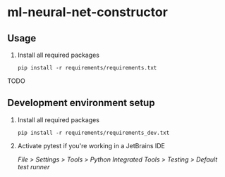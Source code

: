 # ml-neural-net-constructor

## Usage

1. Install all required packages

    ```pip install -r requirements/requirements.txt```

TODO

## Development environment setup

1. Install all required packages

    ```pip install -r requirements/requirements_dev.txt```

1. Activate pytest if you're working in a JetBrains IDE

    *File > Settings > Tools > Python Integrated Tools > Testing > Default test runner*
